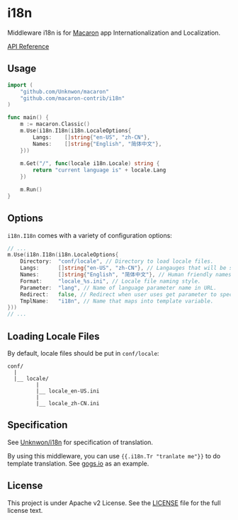 i18n
====

Middleware i18n is for [Macaron](https://github.com/Unknwon/macaron) app Internationalization and Localization.

[API Reference](https://gowalker.org/github.com/macaron-contrib/i18n)

## Usage

```go
import (
	"github.com/Unknwon/macaron"
	"github.com/macaron-contrib/i18n"
)

func main() {
  	m := macaron.Classic()
  	m.Use(i18n.I18n(i18n.LocaleOptions{
		Langs:    []string{"en-US", "zh-CN"},
		Names:    []string{"English", "简体中文"},
	}))
	
	m.Get("/", func(locale i18n.Locale) string {
		return "current language is" + locale.Lang
	})

	m.Run()
}
```

## Options

`i18n.I18n` comes with a variety of configuration options:

```go
// ...
m.Use(i18n.I18n(i18n.LocaleOptions{
	Directory:	"conf/locale", // Directory to load locale files.
	Langs:		[]string{"en-US", "zh-CN"}, // Langauges that will be supported, order is meaningful.
	Names:		[]string{"English", "简体中文"}, // Human friendly names corresponding to Langs list.
	Format:		"locale_%s.ini", // Locale file naming style.
	Parameter:	"lang", // Name of language parameter name in URL.
	Redirect:	false, // Redirect when user uses get parameter to specify language.
	TmplName:	"i18n", // Name that maps into template variable.
}))
// ...
```

## Loading Locale Files

By default, locale files should be put in `conf/locale`:

```
conf/
  |
  |__ locale/
  		 |
  		 |__ locale_en-US.ini
  		 |
   		 |__ locale_zh-CN.ini
```

## Specification

See [Unknwon/i18n](https://github.com/Unknwon/i18n) for specification of translation.

By using this middleware, you can use `{{.i18n.Tr "tranlate me"}}` to do template translation. See [gogs.io](https://github.com/gogits/gogsweb) as an example.

## License

This project is under Apache v2 License. See the [LICENSE](LICENSE) file for the full license text.